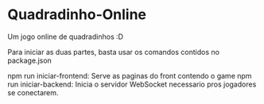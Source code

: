 # Quadradinho-Online
Um jogo online de quadradinhos :D

Para iniciar as duas partes, basta usar os comandos contidos no package.json

npm run iniciar-frontend: Serve as paginas do front contendo o game
npm run iniciar-backend: Inicia o servidor WebSocket necessario pros jogadores se conectarem.
